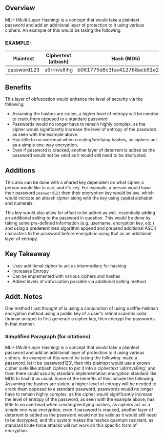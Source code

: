 ## Overview

MLH (Multi-Layer Hashing) is a concept that would take a plaintext password and add an additional layer of protection to it using various ciphers. An example of this would be taking the following:

 
### EXAMPLE:

| Plaintext   | Ciphertext (atbash) | Hash (MD5)                       |
| ----------- | ------------------- | -------------------------------- |
| password123 | u9rrnvs6ihg         | b061775d8c3fee412768acb61e24d7bc |

## Benefits 

This layer of obfuscation would enhance the level of security via the following:
- Assuming the hashes are stolen, a higher level of entropy will be needed to crack them opposed to a standard password
- Passwords would no longer have to remain highly complex, as the cipher would significantly increase the level of entropy of the password, as seen with the example above.
- Has little to no overhead when creating/verifying hashes, as ciphers act as a simple one-way encryption.
- Even if password is cracked, another layer of deterrent is added as the password would not be valid as it would still need to be decrypted.

## Additions 

This also can be done with a shared key dependent on what cipher a person would like to use, and it's key. For example, a person would have their password `password123` then their encryption key would be `@A0`, which would indicate an atbash cipher along with the key using capital alphabet and numerals. 

This key would also allow for offset to be added as well, essentially adding an additional salting to the password in question. This would be done by taking some pre-defined information (e.g. username, encryption key, etc.) and using a predetermined algorithm append and prepend additional ASCII characters to the password before encryption using that as an additional layer of entropy.

## Key Takeaway

- Uses additional cipher to act as intermediary for hashing
- Increases Entropy
- Can be implemented with various ciphers and hashes
- Added levels of obfuscation possible via additional salting method

## Addt. Notes

One method I just thought of is using a conjunction of using a diffie-hellman encryption method using a public key of a user's retinal scan/iris color (human unique) to first generate a cipher key, then encrypt the passwords in that manner.

### Simplified Paragraph (for citations)

MLH (Multi-Layer Hashing) is a concept that would take a plaintext password and add an additional layer of protection to it using various ciphers. An example of this would be taking the following: make a password, let it be ‘password123’, then this plaintext would use a known cipher suite like atbash ciphers to put it into a ciphertext ‘u9rrnvs6ihg’, and from there could use any standard implementation encryption standard like MD5 to hash it as usual. Some of the benefits of this include the following: Assuming the hashes are stolen, a higher level of entropy will be needed to crack them opposed to a standard password, passwords would no longer have to remain highly complex, as the cipher would significantly increase the level of entropy of the password, as seen with the example above, has little to no overhead when creating/verifying hashes, as ciphers act as a simple one-way encryption, even if password is cracked, another layer of deterrent is added as the password would not be valid as it would still need to be decrypted, and this system makes the hashes quantum resistant, as standard brute force attacks will not work on this specific form of encryption.
